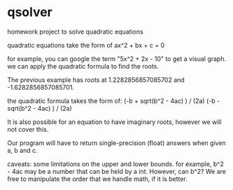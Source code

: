 qsolver
=======

homework project to solve quadratic equations


quadratic equations take the form of
ax^2 + bx + c = 0

for example, you can google the term "5x^2 + 2x - 10" to get a visual graph.
we can apply the quadratic formula to find the roots.

The previous example has roots at 1.2282856857085702 and -1.6282856857085701.

the quadratic formula takes the form of:
(-b + sqrt(b^2 - 4ac) ) / (2a)
(-b - sqrt(b^2 - 4ac) ) / (2a)

It is also possible for an equation to have imaginary roots, however we
will not cover this.

Our program will have to return single-precision (float) answers when given
a, b and c.

caveats:
some limitations on the upper and lower bounds. for example,
b^2 - 4ac may be a number that can be held by a int. However, can b^2?
We are free to manipulate the order that we handle math, if it is better.
